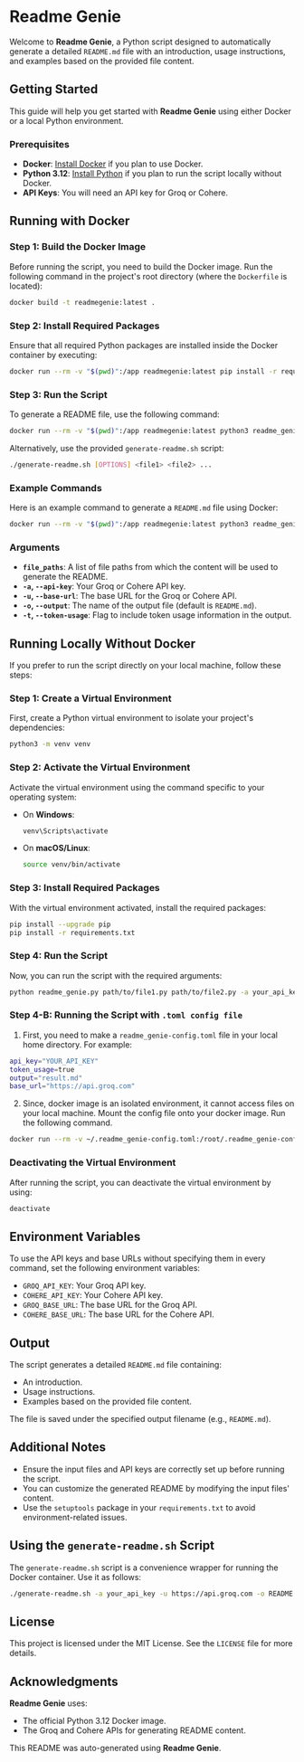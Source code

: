# **Readme Genie**

Welcome to **Readme Genie**, a Python script designed to automatically generate a detailed `README.md` file with an introduction, usage instructions, and examples based on the provided file content.

## Getting Started

This guide will help you get started with **Readme Genie** using either Docker or a local Python environment.

### Prerequisites

- **Docker**: [Install Docker](https://docs.docker.com/get-docker/) if you plan to use Docker.
- **Python 3.12**: [Install Python](https://www.python.org/downloads/) if you plan to run the script locally without Docker.
- **API Keys**: You will need an API key for Groq or Cohere.

## Running with Docker

### Step 1: Build the Docker Image

Before running the script, you need to build the Docker image. Run the following command in the project's root directory (where the `Dockerfile` is located):

```bash
docker build -t readmegenie:latest .
```

### Step 2: Install Required Packages

Ensure that all required Python packages are installed inside the Docker container by executing:

```bash
docker run --rm -v "$(pwd)":/app readmegenie:latest pip install -r requirements.txt
```

### Step 3: Run the Script

To generate a README file, use the following command:

```bash
docker run --rm -v "$(pwd)":/app readmegenie:latest python3 readme_genie.py [OPTIONS] <file1> <file2> ...
```

Alternatively, use the provided `generate-readme.sh` script:

```bash
./generate-readme.sh [OPTIONS] <file1> <file2> ...
```

### Example Commands

Here is an example command to generate a `README.md` file using Docker:

```bash
docker run --rm -v "$(pwd)":/app readmegenie:latest python3 readme_genie.py path/to/file1.py path/to/file2.py -a your_api_key -u https://api.groq.com -o README.md -t
```

### Arguments

- **`file_paths`**: A list of file paths from which the content will be used to generate the README.
- **`-a`, `--api-key`**: Your Groq or Cohere API key.
- **`-u`, `--base-url`**: The base URL for the Groq or Cohere API.
- **`-o`, `--output`**: The name of the output file (default is `README.md`).
- **`-t`, `--token-usage`**: Flag to include token usage information in the output.

## Running Locally Without Docker

If you prefer to run the script directly on your local machine, follow these steps:

### Step 1: Create a Virtual Environment

First, create a Python virtual environment to isolate your project's dependencies:

```bash
python3 -m venv venv
```

### Step 2: Activate the Virtual Environment

Activate the virtual environment using the command specific to your operating system:

- On **Windows**:
  ```bash
  venv\Scripts\activate
  ```
- On **macOS/Linux**:
  ```bash
  source venv/bin/activate
  ```

### Step 3: Install Required Packages

With the virtual environment activated, install the required packages:

```bash
pip install --upgrade pip
pip install -r requirements.txt
```

### Step 4: Run the Script

Now, you can run the script with the required arguments:

```bash
python readme_genie.py path/to/file1.py path/to/file2.py -a your_api_key -u https://api.groq.com -o README.md -t
```

### Step 4-B: Running the Script with `.toml config file`
1. First, you need to make a `readme_genie-config.toml` file in your local home directory.
For example:
```bash
api_key="YOUR_API_KEY"
token_usage=true
output="result.md"
base_url="https://api.groq.com"
```

2. Since, docker image is an isolated environment, it cannot access files on your local machine.
Mount the config file onto your docker image.
Run the following command.
```bash
docker run --rm -v ~/.readme_genie-config.toml:/root/.readme_genie-config.toml readmegenie:latest python3 /app/readme_genie.py ./examples/javascript/server.js
```

### Deactivating the Virtual Environment

After running the script, you can deactivate the virtual environment by using:

```bash
deactivate
```

## Environment Variables

To use the API keys and base URLs without specifying them in every command, set the following environment variables:

- `GROQ_API_KEY`: Your Groq API key.
- `COHERE_API_KEY`: Your Cohere API key.
- `GROQ_BASE_URL`: The base URL for the Groq API.
- `COHERE_BASE_URL`: The base URL for the Cohere API.

## Output

The script generates a detailed `README.md` file containing:

- An introduction.
- Usage instructions.
- Examples based on the provided file content.

The file is saved under the specified output filename (e.g., `README.md`).

## Additional Notes

- Ensure the input files and API keys are correctly set up before running the script.
- You can customize the generated README by modifying the input files' content.
- Use the `setuptools` package in your `requirements.txt` to avoid environment-related issues.

## Using the `generate-readme.sh` Script

The `generate-readme.sh` script is a convenience wrapper for running the Docker container. Use it as follows:

```bash
./generate-readme.sh -a your_api_key -u https://api.groq.com -o README.md path/to/file1.py path/to/file2.py
```

## License

This project is licensed under the MIT License. See the `LICENSE` file for more details.

## Acknowledgments

**Readme Genie** uses:

- The official Python 3.12 Docker image.
- The Groq and Cohere APIs for generating README content.

This README was auto-generated using **Readme Genie**.

